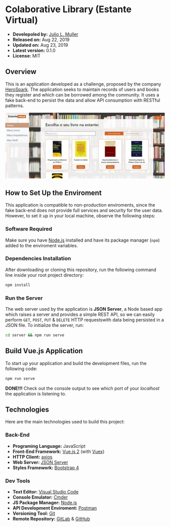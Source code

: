 
# Colaborative Library (Estante Virtual)

- **Develepoled by:** [Julio L. Muller](https://github.com/juliolmuller)
- **Released on:** Aug 22, 2019
- **Updated on:** Aug 23, 2019
- **Latest version:** 0.1.0
- **License:** MIT

## Overview

This is an application developed as a challenge, proposed by the company [HeroSpark](https://herospark.com/). The application seeks to maintain records of users and books they register and which can be borrowed among the community. It uses a fake back-end to persist the data and allow API consumption with RESTful patterns.

![Collaborative Library](./app-overview.jpg)

## How to Set Up the Enviroment

This application is compatible to non-production enviroments, since the fake back-end does not provide full services and security for the user data. However, to set it up in your local machine, observe the following steps:

### Software Required

Make sure you have [Node.js](https://nodejs.org/) installed and have its package manager (`npm`) added to the enviroment variables.

### Dependencies Installation

After downloading or cloning this repository, run the following command line inside your root project directory:

```bash
npm install
```

### Run the Server

The web server used by the application is **JSON Server**, a Node based app which raises a server and provides a simple REST API, so we can easily perform `GET`, `POST`, `PUT` & `DELETE` HTTP requestswith data being persisted in a JSON file. To initialize the server, run:

```bash
cd server && npm run serve
```

## Build Vue.js Application

To start up your application and build the development files, run the following code:

```bash
npm run serve
```

**DONE!!!** Check out the console output to see which port of your *localhost* the application is listening to.

## Technologies

Here are the main technologies used to build this project:

### Back-End

- **Programing Language:** JavaScript
- **Front-End Framework:** [Vue.js 2](https://vuejs.org/) (with [Vuex](https://vuex.vuejs.org/))
- **HTTP Client:** [axios](https://github.com/axios/axios)
- **Web Server:** [JSON Server](https://github.com/typicode/json-server)
- **Styles Framework:** [Bootstrap 4](https://getbootstrap.com/)

### Dev Tools

- **Text Editor:** [Visual Studio Code](https://code.visualstudio.com/)
- **Console Emulator:** [Cmder](https://cmder.net/)
- **JS Package Manager:** [Node.js](https://nodejs.org/en/)
- **API Development Enviroment:** [Postman](https://www.getpostman.com/)
- **Versioning Tool:** [Git](https://git-scm.com/)
- **Remote Repository:** [GitLab](https://gitlab.com/) & [GitHub](https://github.com/)
